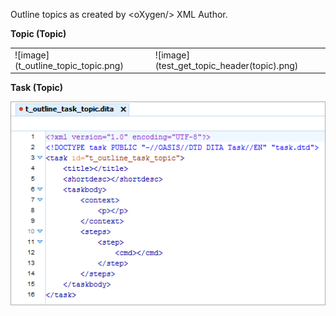 Outline topics as created by &lt;oXygen/&gt; XML Author.

**Topic (Topic)**

<table>
  <tr>
    <td>
![image](t_outline_topic_topic.png)
    </td><td>![image](test_get_topic_header(topic).png)</td>
  </tr>
</table>

**Task (Topic)**

![image](t_outline_task_topic.png)
